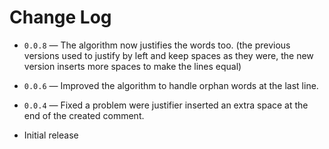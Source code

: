 # Change Log

- `0.0.8` &mdash; The algorithm now justifies the words too. (the previous versions used to justify by left and keep spaces as they were, the new version inserts more spaces to make the lines equal)

- `0.0.6` &mdash; Improved the algorithm to handle orphan words at the last line.

- `0.0.4` &mdash; Fixed a problem were justifier inserted an extra space at the end of the created comment.

- Initial release
